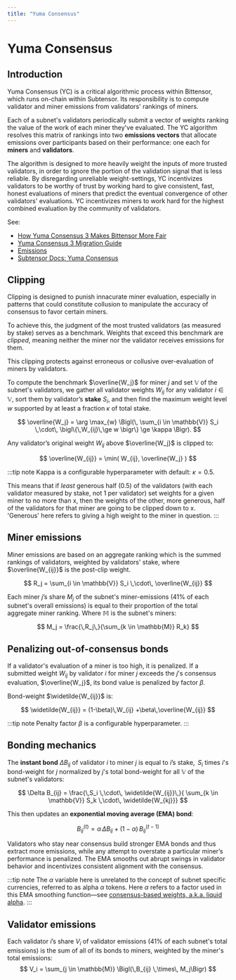 ```yaml
---
title: "Yuma Consensus"
---
```


# Yuma Consensus

## Introduction

Yuma Consensus (YC) is a critical algorithmic process within Bittensor, which runs on-chain within Subtensor. Its responsibility is to compute validator and miner emissions from validators' rankings of miners.

Each of a subnet's validators periodically submit a vector of weights ranking the value of the work of each miner they've evaluated. The YC algorithm resolves this matrix of rankings into two **emissions vectors** that allocate emissions over participants based on their performance: one each for **miners** and **validators**.

The algorithm is designed to more heavily weight the inputs of more trusted validators, in order to ignore the portion of the validation signal that is less reliable. By disregarding unreliable weight-settings, YC incentivizes validators to be worthy of trust by working hard to give consistent, fast, honest evaluations of miners that predict the eventual convergence of other validators' evaluations. YC incentivizes miners to work hard for the highest combined evaluation by the community of validators.

See:
- [How Yuma Consensus 3 Makes Bittensor More Fair](./subnets/yc3-blog)
- [Yuma Consensus 3 Migration Guide](./subnets/yuma3-migration-guide)
- [Emissions](./emissions)
- [Subtensor Docs: Yuma Consensus](https://github.com/opentensor/subtensor/blob/main/docs/consensus.md)

## Clipping

Clipping is designed to punish innacurate miner evaluation, especially in patterns that could constitute collusion to manipulate the accuracy of consensus to favor certain miners.

To achieve this, the judgment of the most trusted validators (as measured by stake) serves as a benchmark. Weights that exceed this benchmark are *clipped*, meaning neither the miner nor the validator receives emissions for them.

This clipping protects against erroneous or collusive over-evaluation of miners by validators.

To compute the benchmark $\overline{W_j}$ for miner $j$ and set $\mathbb{V}$ of the subnet's validators, we gather all validator weights $W_{ij}$ for any validator $i \in \mathbb{V}$, sort them by validator’s **stake** $S_i$, and then find the maximum weight level $w$ supported by at least a fraction $\kappa$ of total stake.

$$
\overline{W_j} = \arg \max_{w} 
\Bigl(\,
   \sum_{i \in \mathbb{V}} S_i \,\cdot\, \bigl\{\,W_{ij}\,\ge w \bigr\} \ge \kappa
\Bigr).
$$

Any validator’s original weight $W_{ij}$ above $\overline{W_j}$ is clipped to:

$$
\overline{W_{ij}} = \min( W_{ij}, \overline{W_j} )
$$

:::tip note
Kappa is a configurable hyperparameter with default: $\kappa = 0.5$.

This means that if *least* generous half (0.5) of the validators (with each validator measured by stake, not 1 per validator) set weights for a given miner to no more than x, then the weights of the other, more generous, half of the validators for that miner are going to be clipped down to x. 'Generous' here refers to giving a high weight to the miner in question.
:::

## Miner emissions

Miner emissions are based on an aggregate ranking which is the summed rankings of validators, weighted by validators' stake, where $\overline{W_{ij}}$ is the post-clip weight.

$$
R_j = \sum_{i \in \mathbb{V}} S_i \,\cdot\, \overline{W_{ij}}
$$

Each miner $j$’s share $M_j$ of the subnet's miner-emissions (41% of each subnet's overall emissions) is equal to their proportion of the total aggregate miner ranking. Where $\mathbb{M}$ is the subnet's miners:

$$
M_j = \frac{\,R_j\,}{\sum_{k \in \mathbb{M}} R_k}
$$

## Penalizing out-of-consensus bonds

If a validator's evaluation of a miner is too high, it is penalized. If a submitted weight $W_{ij}$ by validator $i$ for miner $j$ exceeds the $j$'s consensus evaluation, $\overline{W_j}$, its bond value is penalized by factor $\beta$.

Bond-weight $\widetilde{W_{ij}}$ is:

$$
\widetilde{W_{ij}} 
= (1-\beta)\,W_{ij} +\beta\,\overline{W_{ij}}
$$

:::tip note
Penalty factor $\beta$ is a configurable hyperparameter. 
:::

## Bonding mechanics

The **instant bond** $\Delta B_{ij}$ of validator $i$ to miner $j$ is equal to $i$’s stake, $\,S_i$ times $i$'s bond-weight for $j$ normalized by $j$'s total bond-weight for all $\mathbb{V}$ of the subnet's validators:

$$
\Delta B_{ij} = \frac{\,S_i \,\cdot\, \widetilde{W_{ij}}\,}{
   \sum_{k \in \mathbb{V}} S_k \,\cdot\, \widetilde{W_{kj}}}
$$

This then updates an **exponential moving average (EMA) bond**:

$$
B_{ij}^{(t)} = \alpha \,\Delta B_{ij} + (1-\alpha)\,B_{ij}^{(t-1)}
$$

Validators who stay near consensus build stronger EMA bonds and thus extract more emissions, while any attempt to overstate a particular miner’s performance is penalized. The EMA smooths out abrupt swings in validator behavior and incentivizes consistent alignment with the consensus.

:::tip note
The $\alpha$ variable here is unrelated to the concept of subnet specific currencies, referred to as alpha $\alpha$ tokens. Here $\alpha$ refers to a factor used in this EMA smoothing function&mdash;see [consensus-based weights, a.k.a. liquid alpha](./subnets/consensus-based-weights.md).
:::

## Validator emissions

Each validator $i$’s share $V_i$ of validator emissions (41% of each subnet's total emissions) is the sum of all of its bonds to miners, weighted by the miner's total emissions:
$$
V_i = \sum_{j \in \mathbb{M}} \Bigl(\,B_{ij} \,\times\, M_j\Bigr)
$$